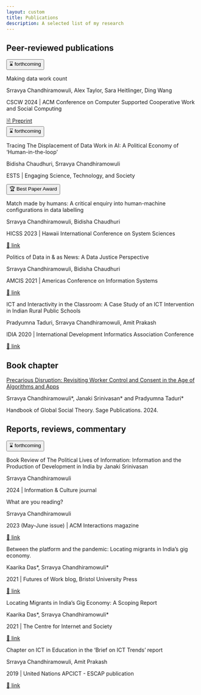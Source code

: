```yaml
---
layout: custom
title: Publications
description: A selected list of my research
---
```


## Peer-reviewed publications

<div class="entry-publication">
<section>
<button clas=infopill>⌛ forthcoming</button>
</section>
<p class="what">Making data work count</p>
<p class="who"><span class="lookatme">Srravya Chandhiramowuli</span>, Alex Taylor, Sara Heitlinger, Ding Wang</p>
<p class="where">CSCW 2024 | ACM Conference on Computer Supported Cooperative Work and Social Computing</p>
<section>
<a class=linkpill href="https://arxiv.org/abs/2311.18046">🗎 Preprint</a>
</section>
</div>

<div class="entry-publication">
<section>
<button clas=infopill>⌛ forthcoming</button>
</section>
<p class="what">Tracing The Displacement of Data Work in AI: A Political Economy of ‘Human-in-the-loop’</p>
<p class="who">Bidisha Chaudhuri, <span class="lookatme">Srravya Chandhiramowuli</span></p>
<p class="where">ESTS | Engaging Science, Technology, and Society</p>
</div>

<div class="entry-publication">
<section>
<button clas=infopill>🏆 Best Paper Award</button>
</section>
<p class="what">Match made by humans: A critical enquiry into human-machine configurations in data labelling</p>
<p class="who"><span class="lookatme">Srravya Chandhiramowuli</span>, Bidisha Chaudhuri</p>
<p class="where">HICSS 2023 | Hawaii International Conference on System Sciences</p>
<section>
<a class=linkpill href="https://hdl.handle.net/10125/102882">🔗 link</a>
</section>
</div>

<div class="entry-publication">
<p class="what">Politics of Data in & as News: A Data Justice Perspective</p>
<p class="who"><span class="lookatme">Srravya Chandhiramowuli</span>, Bidisha Chaudhuri</p>
<p class="where">AMCIS 2021 | Americas Conference on Information Systems</p>
<section>
<a class=linkpill href="https://aisel.aisnet.org/amcis2021/global_develop/global_develop/13">🔗 link</a>
</section>
</div>

<div class="entry-publication">
<p class="what">ICT and Interactivity in the Classroom: A Case Study of an ICT Intervention in Indian Rural Public Schools</p>
<p class="who">Pradyumna Taduri, <span class="lookatme">Srravya Chandhiramowuli</span>, Amit Prakash</p>
<p class="where">IDIA 2020 | International Development Informatics Association Conference</p>
<section>
<a class=linkpill href="https://doi.org/10.1007/978-3-030-52014-4_2">🔗 link</a>
</section>
</div>

## Book chapter

<div class="entry-bookchapter">
<p class="what"><a href="https://uk.sagepub.com/en-gb/eur/the-sage-handbook-of-global-sociology/book277822" target="_blank">Precarious Disruption: Revisiting Worker Control and Consent in the Age of Algorithms and Apps</a></p>
<p class="who"><span class="lookatme">Srravya Chandhiramowuli*</span>, Janaki Srinivasan* and Pradyumna Taduri*</p>
<p class="where">Handbook of Global Social Theory. Sage Publications. 2024.</p>
</div>

## Reports, reviews, commentary   

<div class="entry-bookreview">
<section>
<button clas=infopill>⌛ forthcoming</button>
</section>
<p class="what">Book Review of The Political Lives of Information: Information and the Production of Development in India by Janaki Srinivasan</p>
<p class="who"><span class="lookatme">Srravya Chandhiramowuli</span></p>
<p class="where">2024 | Information & Culture journal</p>
</div>

<div class="entry-bookreview">
<p class="what">What are you reading?</p>
<p class="who"><span class="lookatme">Srravya Chandhiramowuli</span></p>
<p class="where">2023 (May-June issue) | ACM Interactions magazine</p>
<section>
<a class=linkpill href="https://interactions.acm.org/archive/view/may-june-2023/srravya-chandhiramowuli">🔗 link</a>
</section>
</div>

<div class="entry-report">
<p class="what">Between the platform and the pandemic: Locating migrants in India’s gig economy.</p>
<p class="who">Kaarika Das*, <span class="lookatme">Srravya Chandhiramowuli*</span></p>
<p class="where">2021 | Futures of Work blog, Bristol University Press</p>
<section>
<a class=linkpill href="https://futuresofwork.co.uk/2021/03/16/caught-between-the-platform-and-the-pandemic-locating-migrants-in-indias-gig-economy/">🔗 link</a>
</section>
</div>

<div class="entry-report">
<p class="what">Locating Migrants in India’s Gig Economy: A Scoping Report</p>
<p class="who">Kaarika Das*, <span class="lookatme">Srravya Chandhiramowuli*</span></p>
<p class="where">2021 | The Centre for Internet and Society</p>
<section>
<a class=linkpill href="https://cis-india.org/raw/locating-migrants-in-indias-gig-economy-a-scoping-report">🔗 link</a>
</section>
</div>

<div class="entry-report">
<p class="what">Chapter on ICT in Education in the ‘Brief on ICT Trends’ report</p>
<p class="who"><span class="lookatme">Srravya Chandhiramowuli</span>, Amit Prakash</p>
<p class="where">2019 | United Nations APCICT - ESCAP publication</p>
<section>
<a class=linkpill href="https://www.unapcict.org/sites/default/files/inline-files/ICT%20TRENDS_%20ICT%20for%20Education.pdf">🔗 link</a>
</section>
</div>
